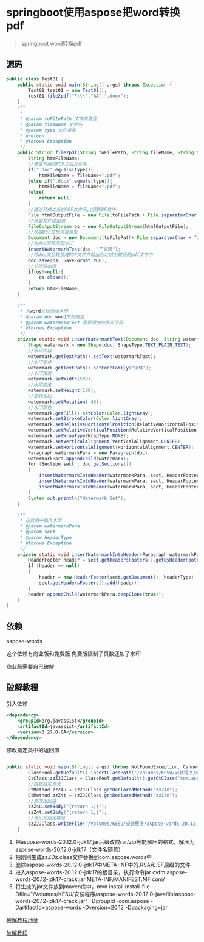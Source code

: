 # springboot使用aspose把word转换pdf

> springboot word转换pdf

## 源码

```java
public class Test01 {
    public static void main(String[] args) throws Exception {
        Test01 test01 = new Test01();
        test01.file2pdf("F:\\","AA",".docx");
    }
    /**
     *
     * @param toFilePath 文件夹路径
     * @param fileName 文件名
     * @param type 文件类型
     * @return
     * @throws Exception
     */
    public String file2pdf(String toFilePath, String fileName, String type ) throws Exception {
        String htmFileName;
        //获取转换成PDF之后文件名
        if(".doc".equals(type)){
            htmFileName = fileName+".pdf";
        }else if(".docx".equals(type)){
            htmFileName = fileName+".pdf";
        }else{
            return null;
        }
        //通过转换之后的PDF文件名,创建PDF文件
        File htmlOutputFile = new File(toFilePath + File.separatorChar + htmFileName);
        //获取文件输出流
        FileOutputStream os = new FileOutputStream(htmlOutputFile);
        //获取Doc文档对象模型
        Document doc = new Document(toFilePath+ File.separatorChar + fileName+type);
        //为doc文档添加水印
        insertWatermarkText(doc, "于文珂");
        //将doc文旦转换成PDF文件并输出到之前创建好的pdf文件中
        doc.save(os, SaveFormat.PDF);
        //关闭输出流
        if(os!=null){
            os.close();
        }
        return htmFileName;
    }

    /**
     * 为word文档添加水印
     * @param doc word文档模型
     * @param watermarkText 需要添加的水印字段
     * @throws Exception
     */
    private static void insertWatermarkText(Document doc, String watermarkText) throws Exception {
        Shape watermark = new Shape(doc, ShapeType.TEXT_PLAIN_TEXT);
        //水印内容
        watermark.getTextPath().setText(watermarkText);
        //水印字体
        watermark.getTextPath().setFontFamily("宋体");
        //水印宽度
        watermark.setWidth(500);
        //水印高度
        watermark.setHeight(100);
        //旋转水印
        watermark.setRotation(-40);
        //水印颜色
        watermark.getFill().setColor(Color.lightGray);
        watermark.setStrokeColor(Color.lightGray);
        watermark.setRelativeHorizontalPosition(RelativeHorizontalPosition.PAGE);
        watermark.setRelativeVerticalPosition(RelativeVerticalPosition.PAGE);
        watermark.setWrapType(WrapType.NONE);
        watermark.setVerticalAlignment(VerticalAlignment.CENTER);
        watermark.setHorizontalAlignment(HorizontalAlignment.CENTER);
        Paragraph watermarkPara = new Paragraph(doc);
        watermarkPara.appendChild(watermark);
        for (Section sect : doc.getSections())
        {
            insertWatermarkIntoHeader(watermarkPara, sect, HeaderFooterType.HEADER_PRIMARY);
            insertWatermarkIntoHeader(watermarkPara, sect, HeaderFooterType.HEADER_FIRST);
            insertWatermarkIntoHeader(watermarkPara, sect, HeaderFooterType.HEADER_EVEN);
        }
        System.out.println("Watermark Set");
    }

    /**
     * 在页眉中插入水印
     * @param watermarkPara
     * @param sect
     * @param headerType
     * @throws Exception
     */
    private static void insertWatermarkIntoHeader(Paragraph watermarkPara, Section sect, int headerType) throws Exception{
        HeaderFooter header = sect.getHeadersFooters().getByHeaderFooterType(headerType);
        if (header == null)
        {
            header = new HeaderFooter(sect.getDocument(), headerType);
            sect.getHeadersFooters().add(header);
        }
        header.appendChild(watermarkPara.deepClone(true));
    }
}
```

## 依赖

 aspose-words 

这个依赖有商业版和免费版  免费版限制了页数还加了水印

商业版需要自己破解  

## 破解教程

引入依赖

```xml
<dependency>
    <groupId>org.javassist</groupId>
    <artifactId>javassist</artifactId>
    <version>3.27.0-GA</version>
</dependency>
```

 修改指定类中的返回值 

```java

public static void main(String[] args) throws NotFoundException, CannotCompileException, IOException {
		ClassPool.getDefault().insertClassPath("/Volumes/KESU/安装程序/aspose-words-20.12.0-java/lib/aspose-words-20.12.0-jdk17.jar");
		CtClass zzZJJClass = ClassPool.getDefault().getCtClass("com.aspose.words.zzZDZ");//找到指定类
        //找到指定方法
		CtMethod zzZ4u = zzZJJClass.getDeclaredMethod("zzZ4n");
		CtMethod zzZ4t = zzZJJClass.getDeclaredMethod("zzZ4m");
        //修改返回值
		zzZ4u.setBody("{return 1;}");
		zzZ4t.setBody("{return 1;}");
        //输出到指定路径
		zzZJJClass.writeFile("/Volumes/KESU/安装程序/aspose-words-20.12.0-java/");
	}
```

1. 把aspose-words-20.12.0-jdk17.jar后缀改成rar/zip等能解压的格式，解压为aspose-words-20.12.0-jdk17（文件名随意）
2. 把刚刚生成zzZDz.class文件替换到com.aspose.words中
3. 删除aspose-words-20.12.0-jdk17中META-INF中的.RSA和.SF后缀的文件
4. 进入aspose-words-20.12.0-jdk17的根目录，执行命令jar cvfm aspose-words-20.12-jdk17-crack.jar META-INF/MANIFEST.MF com/ 
5. 将生成的jar文件放到maven库中，mvn install:install-file -Dfile="/Volumes/KESU/安装程序/aspose-words-20.12.0-java/lib/aspose-words-20.12-jdk17-crack.jar" -DgroupId=com.aspose -DartifactId=aspose-words -Dversion=20.12 -Dpackaging=jar



[破解教程地址](https://www.jianshu.com/p/5a90d17852ce)

[破解教程](https://blog.csdn.net/qq_24084605/article/details/116012644)
